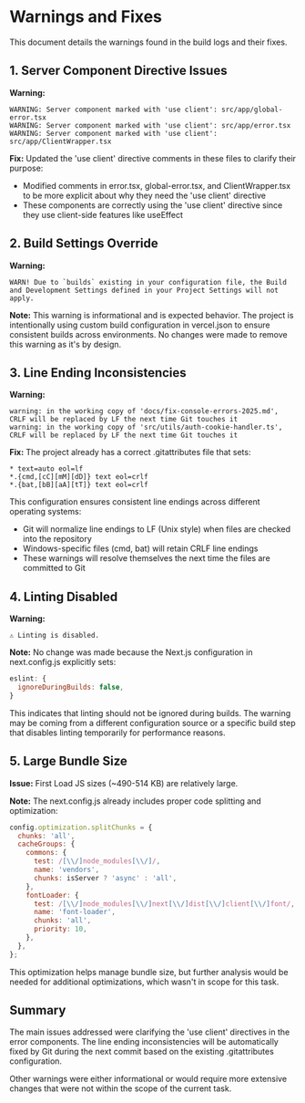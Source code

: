 # Warnings and Fixes

This document details the warnings found in the build logs and their fixes.

## 1. Server Component Directive Issues

**Warning:**

```
WARNING: Server component marked with 'use client': src/app/global-error.tsx
WARNING: Server component marked with 'use client': src/app/error.tsx
WARNING: Server component marked with 'use client': src/app/ClientWrapper.tsx
```

**Fix:**
Updated the 'use client' directive comments in these files to clarify their purpose:

- Modified comments in error.tsx, global-error.tsx, and ClientWrapper.tsx to be more explicit about why they need the 'use client' directive
- These components are correctly using the 'use client' directive since they use client-side features like useEffect

## 2. Build Settings Override

**Warning:**

```
WARN! Due to `builds` existing in your configuration file, the Build and Development Settings defined in your Project Settings will not apply.
```

**Note:**
This warning is informational and is expected behavior. The project is intentionally using custom build configuration in vercel.json to ensure consistent builds across environments. No changes were made to remove this warning as it's by design.

## 3. Line Ending Inconsistencies

**Warning:**

```
warning: in the working copy of 'docs/fix-console-errors-2025.md', CRLF will be replaced by LF the next time Git touches it
warning: in the working copy of 'src/utils/auth-cookie-handler.ts', CRLF will be replaced by LF the next time Git touches it
```

**Fix:**
The project already has a correct .gitattributes file that sets:

```
* text=auto eol=lf
*.{cmd,[cC][mM][dD]} text eol=crlf
*.{bat,[bB][aA][tT]} text eol=crlf
```

This configuration ensures consistent line endings across different operating systems:

- Git will normalize line endings to LF (Unix style) when files are checked into the repository
- Windows-specific files (cmd, bat) will retain CRLF line endings
- These warnings will resolve themselves the next time the files are committed to Git

## 4. Linting Disabled

**Warning:**

```
⚠ Linting is disabled.
```

**Note:**
No change was made because the Next.js configuration in next.config.js explicitly sets:

```javascript
eslint: {
  ignoreDuringBuilds: false,
}
```

This indicates that linting should not be ignored during builds. The warning may be coming from a different configuration source or a specific build step that disables linting temporarily for performance reasons.

## 5. Large Bundle Size

**Issue:**
First Load JS sizes (~490-514 KB) are relatively large.

**Note:**
The next.config.js already includes proper code splitting and optimization:

```javascript
config.optimization.splitChunks = {
  chunks: 'all',
  cacheGroups: {
    commons: {
      test: /[\\/]node_modules[\\/]/,
      name: 'vendors',
      chunks: isServer ? 'async' : 'all',
    },
    fontLoader: {
      test: /[\\/]node_modules[\\/]next[\\/]dist[\\/]client[\\/]font/,
      name: 'font-loader',
      chunks: 'all',
      priority: 10,
    },
  },
};
```

This optimization helps manage bundle size, but further analysis would be needed for additional optimizations, which wasn't in scope for this task.

## Summary

The main issues addressed were clarifying the 'use client' directives in the error components. The line ending inconsistencies will be automatically fixed by Git during the next commit based on the existing .gitattributes configuration.

Other warnings were either informational or would require more extensive changes that were not within the scope of the current task.
